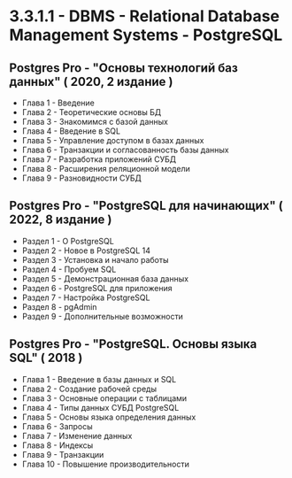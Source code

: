 # 3.3.1.1 - DBMS - Relational Database Management Systems - PostgreSQL

## Postgres Pro - "Основы технологий баз данных" ( 2020, 2 издание )

- Глава 1 - Введение
- Глава 2 - Теоретические основы БД
- Глава 3 - Знакомимся с базой данных
- Глава 4 - Введение в SQL
- Глава 5 - Управление доступом в базах данных
- Глава 6 - Транзакции и согласованность базы данных
- Глава 7 - Разработка приложений СУБД
- Глава 8 - Расширения реляционной модели
- Глава 9 - Разновидности СУБД

## Postgres Pro - "PostgreSQL для начинающих" ( 2022, 8 издание )

- Раздел 1 - О PostgreSQL
- Раздел 2 - Новое в PostgreSQL 14
- Раздел 3 - Установка и начало работы
- Раздел 4 - Пробуем SQL
- Раздел 5 - Демонстрационная база данных
- Раздел 6 - PostgreSQL для приложения
- Раздел 7 - Настройка PostgreSQL
- Раздел 8 - pgAdmin
- Раздел 9 - Дополнительные возможности

## Postgres Pro - "PostgreSQL. Основы языка SQL" ( 2018 )

- Глава 1 - Введение в базы данных и SQL
- Глава 2 - Создание рабочей среды
- Глава 3 - Основные операции с таблицами
- Глава 4 - Типы данных СУБД PostgreSQL
- Глава 5 - Основы языка определения данных
- Глава 6 - Запросы
- Глава 7 - Изменение данных
- Глава 8 - Индексы
- Глава 9 - Транзакции
- Глава 10 - Повышение производительности

